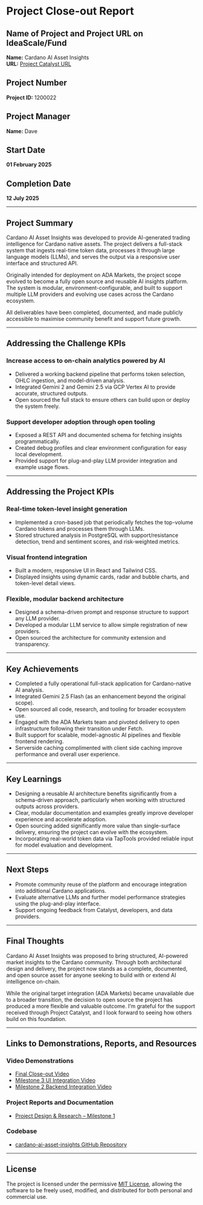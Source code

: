 # Project Close-out Report

## Name of Project and Project URL on IdeaScale/Fund

**Name:** Cardano AI Asset Insights  
**URL:** [Project Catalyst URL](https://milestones.projectcatalyst.io/projects/1200022/milestones/4)

## Project Number

**Project ID:** 1200022

## Project Manager

**Name:** Dave

## Start Date

**01 February 2025**

## Completion Date

**12 July 2025**

---

## Project Summary

Cardano AI Asset Insights was developed to provide AI-generated trading intelligence for Cardano native assets. The project delivers a full-stack system that ingests real-time token data, processes it through large language models (LLMs), and serves the output via a responsive user interface and structured API.

Originally intended for deployment on ADA Markets, the project scope evolved to become a fully open source and reusable AI insights platform. The system is modular, environment-configurable, and built to support multiple LLM providers and evolving use cases across the Cardano ecosystem.

All deliverables have been completed, documented, and made publicly accessible to maximise community benefit and support future growth.

---

## Addressing the Challenge KPIs

### Increase access to on-chain analytics powered by AI

- Delivered a working backend pipeline that performs token selection, OHLC ingestion, and model-driven analysis.
- Integrated Gemini 2 and Gemini 2.5 via GCP Vertex AI to provide accurate, structured outputs.
- Open sourced the full stack to ensure others can build upon or deploy the system freely.

### Support developer adoption through open tooling

- Exposed a REST API and documented schema for fetching insights programmatically.
- Created debug profiles and clear environment configuration for easy local development.
- Provided support for plug-and-play LLM provider integration and example usage flows.

---

## Addressing the Project KPIs

### Real-time token-level insight generation

- Implemented a cron-based job that periodically fetches the top-volume Cardano tokens and processes them through LLMs.
- Stored structured analysis in PostgreSQL with support/resistance detection, trend and sentiment scores, and risk-weighted metrics.

### Visual frontend integration

- Built a modern, responsive UI in React and Tailwind CSS.
- Displayed insights using dynamic cards, radar and bubble charts, and token-level detail views.

### Flexible, modular backend architecture

- Designed a schema-driven prompt and response structure to support any LLM provider.
- Developed a modular LLM service to allow simple registration of new providers.
- Open sourced the architecture for community extension and transparency.

---

## Key Achievements

- Completed a fully operational full-stack application for Cardano-native AI analysis.
- Integrated Gemini 2.5 Flash (as an enhancement beyond the original scope).
- Open sourced all code, research, and tooling for broader ecosystem use.
- Engaged with the ADA Markets team and pivoted delivery to open infrastructure following their transition under Fetch.
- Built support for scalable, model-agnostic AI pipelines and flexible frontend rendering.
- Serverside caching complimented with client side caching improve performance and overall user experience.

---

## Key Learnings

- Designing a reusable AI architecture benefits significantly from a schema-driven approach, particularly when working with structured outputs across providers.
- Clear, modular documentation and examples greatly improve developer experience and accelerate adoption.
- Open sourcing added significantly more value than single-surface delivery, ensuring the project can evolve with the ecosystem.
- Incorporating real-world token data via TapTools provided reliable input for model evaluation and development.

---

## Next Steps

- Promote community reuse of the platform and encourage integration into additional Cardano applications.
- Evaluate alternative LLMs and further model performance strategies using the plug-and-play interface.
- Support ongoing feedback from Catalyst, developers, and data providers.

---

## Final Thoughts

Cardano AI Asset Insights was proposed to bring structured, AI-powered market insights to the Cardano community. Through both architectural design and delivery, the project now stands as a complete, documented, and open source asset for anyone seeking to build with or extend AI intelligence on-chain.

While the original target integration (ADA Markets) became unavailable due to a broader transition, the decision to open source the project has produced a more flexible and valuable outcome. I’m grateful for the support received through Project Catalyst, and I look forward to seeing how others build on this foundation.

---

## Links to Demonstrations, Reports, and Resources

### Video Demonstrations

- [Final Close-out Video](https://youtu.be/jZCvEnBEZo8)
- [Milestone 3 UI Integration Video](https://www.youtube.com/watch?v=wwYgbmr8BEw)
- [Milestone 2 Backend Integration Video](https://youtu.be/dL4XNo5C1Tc)

### Project Reports and Documentation

- [Project Design & Research – Milestone 1](https://github.com/ItsDaveB/cardano-ai-asset-insights-research/blob/main/reports/milestone-one/research-and-project-design.md)

### Codebase

- [cardano-ai-asset-insights GitHub Repository](https://github.com/ItsDaveB/cardano-ai-asset-insights)

---

## License

The project is licensed under the permissive [MIT License](https://github.com/ItsDaveB/cardano-ai-asset-insights/blob/main/LICENSE), allowing the software to be freely used, modified, and distributed for both personal and commercial use.
